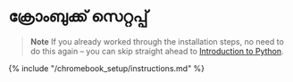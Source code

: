 # ക്രോംബുക്ക് സെറ്റപ്പ് 

> **Note** If you already worked through the installation steps, no need to do this again – you can skip straight ahead to [Introduction to Python](../python_introduction/README.md).

{% include "/chromebook_setup/instructions.md" %}